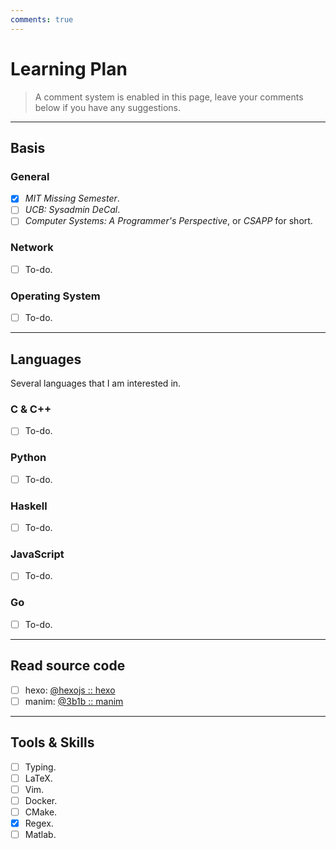 ```yaml
---
comments: true
---
```


# Learning Plan

> A comment system is enabled in this page, leave your comments below if you have any suggestions.

---

## Basis

### General

 - [x] *MIT Missing Semester*.
 - [ ] *UCB: Sysadmin DeCal*.
 - [ ] *Computer Systems: A Programmer's Perspective*, or *CSAPP* for short.

### Network

 - [ ] To-do.

### Operating System

 - [ ] To-do.

---

## Languages

Several languages that I am interested in.

### C & C++

 - [ ] To-do.

### Python

 - [ ] To-do.

### Haskell

 - [ ] To-do.
  
### JavaScript

 - [ ] To-do.

### Go

 - [ ] To-do.

---

## Read source code

 - [ ] hexo: [@hexojs :: hexo](https://github.com/hexojs/hexo)
 - [ ] manim: [@3b1b :: manim](https://github.com/3b1b/manim)

---

## Tools & Skills

 - [ ] Typing.
 - [ ] LaTeX.
 - [ ] Vim.
 - [ ] Docker.
 - [ ] CMake.
 - [x] Regex.
 - [ ] Matlab.